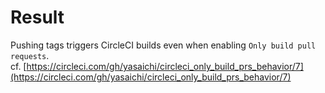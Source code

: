 # Result

Pushing tags triggers CircleCI builds even when enabling `Only build pull requests`.  
cf. [https://circleci.com/gh/yasaichi/circleci_only_build_prs_behavior/7](https://circleci.com/gh/yasaichi/circleci_only_build_prs_behavior/7)

